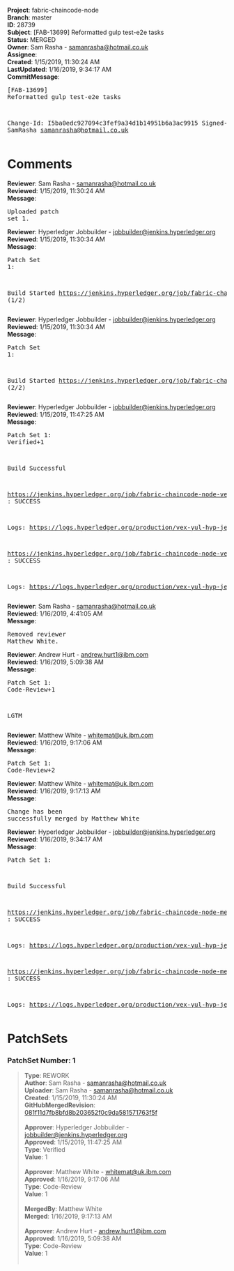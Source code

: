 <strong>Project</strong>: fabric-chaincode-node<br><strong>Branch</strong>: master<br><strong>ID</strong>: 28739<br><strong>Subject</strong>: [FAB-13699] Reformatted gulp test-e2e tasks<br><strong>Status</strong>: MERGED<br><strong>Owner</strong>: Sam Rasha - samanrasha@hotmail.co.uk<br><strong>Assignee</strong>:<br><strong>Created</strong>: 1/15/2019, 11:30:24 AM<br><strong>LastUpdated</strong>: 1/16/2019, 9:34:17 AM<br><strong>CommitMessage</strong>:<br><pre>[FAB-13699] Reformatted gulp test-e2e tasks

Change-Id: I5ba0edc927094c3fef9a34d1b14951b6a3ac9915
Signed-off-by: SamRasha <samanrasha@hotmail.co.uk>
</pre><h1>Comments</h1><strong>Reviewer</strong>: Sam Rasha - samanrasha@hotmail.co.uk<br><strong>Reviewed</strong>: 1/15/2019, 11:30:24 AM<br><strong>Message</strong>: <pre>Uploaded patch set 1.</pre><strong>Reviewer</strong>: Hyperledger Jobbuilder - jobbuilder@jenkins.hyperledger.org<br><strong>Reviewed</strong>: 1/15/2019, 11:30:34 AM<br><strong>Message</strong>: <pre>Patch Set 1:

Build Started https://jenkins.hyperledger.org/job/fabric-chaincode-node-verify-x86_64/279/ (1/2)</pre><strong>Reviewer</strong>: Hyperledger Jobbuilder - jobbuilder@jenkins.hyperledger.org<br><strong>Reviewed</strong>: 1/15/2019, 11:30:34 AM<br><strong>Message</strong>: <pre>Patch Set 1:

Build Started https://jenkins.hyperledger.org/job/fabric-chaincode-node-verify-s390x/280/ (2/2)</pre><strong>Reviewer</strong>: Hyperledger Jobbuilder - jobbuilder@jenkins.hyperledger.org<br><strong>Reviewed</strong>: 1/15/2019, 11:47:25 AM<br><strong>Message</strong>: <pre>Patch Set 1: Verified+1

Build Successful 

https://jenkins.hyperledger.org/job/fabric-chaincode-node-verify-s390x/280/ : SUCCESS

Logs: https://logs.hyperledger.org/production/vex-yul-hyp-jenkins-3/fabric-chaincode-node-verify-s390x/280

https://jenkins.hyperledger.org/job/fabric-chaincode-node-verify-x86_64/279/ : SUCCESS

Logs: https://logs.hyperledger.org/production/vex-yul-hyp-jenkins-3/fabric-chaincode-node-verify-x86_64/279</pre><strong>Reviewer</strong>: Sam Rasha - samanrasha@hotmail.co.uk<br><strong>Reviewed</strong>: 1/16/2019, 4:41:05 AM<br><strong>Message</strong>: <pre>Removed reviewer Matthew White.</pre><strong>Reviewer</strong>: Andrew Hurt - andrew.hurt1@ibm.com<br><strong>Reviewed</strong>: 1/16/2019, 5:09:38 AM<br><strong>Message</strong>: <pre>Patch Set 1: Code-Review+1

LGTM</pre><strong>Reviewer</strong>: Matthew White - whitemat@uk.ibm.com<br><strong>Reviewed</strong>: 1/16/2019, 9:17:06 AM<br><strong>Message</strong>: <pre>Patch Set 1: Code-Review+2</pre><strong>Reviewer</strong>: Matthew White - whitemat@uk.ibm.com<br><strong>Reviewed</strong>: 1/16/2019, 9:17:13 AM<br><strong>Message</strong>: <pre>Change has been successfully merged by Matthew White</pre><strong>Reviewer</strong>: Hyperledger Jobbuilder - jobbuilder@jenkins.hyperledger.org<br><strong>Reviewed</strong>: 1/16/2019, 9:34:17 AM<br><strong>Message</strong>: <pre>Patch Set 1:

Build Successful 

https://jenkins.hyperledger.org/job/fabric-chaincode-node-merge-s390x/75/ : SUCCESS

Logs: https://logs.hyperledger.org/production/vex-yul-hyp-jenkins-3/fabric-chaincode-node-merge-s390x/75

https://jenkins.hyperledger.org/job/fabric-chaincode-node-merge-x86_64/76/ : SUCCESS

Logs: https://logs.hyperledger.org/production/vex-yul-hyp-jenkins-3/fabric-chaincode-node-merge-x86_64/76</pre><h1>PatchSets</h1><h3>PatchSet Number: 1</h3><blockquote><strong>Type</strong>: REWORK<br><strong>Author</strong>: Sam Rasha - samanrasha@hotmail.co.uk<br><strong>Uploader</strong>: Sam Rasha - samanrasha@hotmail.co.uk<br><strong>Created</strong>: 1/15/2019, 11:30:24 AM<br><strong>GitHubMergedRevision</strong>: [081f11d7fb8bfd8b203652f0c9da581571763f5f](https://github.com/hyperledger/fabric-chaincode-node/commit/081f11d7fb8bfd8b203652f0c9da581571763f5f)<br><br><strong>Approver</strong>: Hyperledger Jobbuilder - jobbuilder@jenkins.hyperledger.org<br><strong>Approved</strong>: 1/15/2019, 11:47:25 AM<br><strong>Type</strong>: Verified<br><strong>Value</strong>: 1<br><br><strong>Approver</strong>: Matthew White - whitemat@uk.ibm.com<br><strong>Approved</strong>: 1/16/2019, 9:17:06 AM<br><strong>Type</strong>: Code-Review<br><strong>Value</strong>: 1<br><br><strong>MergedBy</strong>: Matthew White<br><strong>Merged</strong>: 1/16/2019, 9:17:13 AM<br><br><strong>Approver</strong>: Andrew Hurt - andrew.hurt1@ibm.com<br><strong>Approved</strong>: 1/16/2019, 5:09:38 AM<br><strong>Type</strong>: Code-Review<br><strong>Value</strong>: 1<br><br></blockquote>